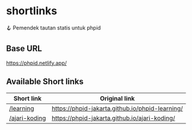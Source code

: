 # shortlinks

🪝  Pemendek tautan statis untuk phpid

## Base URL

https://phpid.netlify.app/

## Available Short links

| Short link   | Original link  |
|-------------|----------------|
| [/learning](https://phpid.netlify.app/learning)  |  https://phpid-jakarta.github.io/phpid-learning/ | 
| [/ajari-koding](https://phpid.netlify.app/ajari-koding)  |  https://phpid-jakarta.github.io/ajari-koding/ | 
